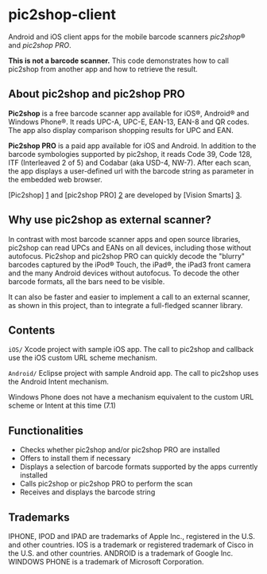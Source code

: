 pic2shop-client
===============

Android and iOS client apps for the mobile barcode scanners *pic2shop*® and
*pic2shop PRO*.

**This is not a barcode scanner.** This code demonstrates how to call pic2shop
from another app and how to retrieve the result.


About pic2shop and pic2shop PRO
-------------------------------

**Pic2shop** is a free barcode scanner app available for iOS®, Android® and
Windows Phone®.  It reads UPC-A, UPC-E, EAN-13, EAN-8 and QR codes. The app also
display comparison shopping results for UPC and EAN.

**Pic2shop PRO** is a paid app available for iOS and Android.  In addition to the
barcode symbologies supported by pic2shop, it reads Code 39, Code 128, ITF
(Interleaved 2 of 5) and Codabar (aka USD-4, NW-7). After each scan, the app
displays a user-defined url with the barcode string as parameter in the embedded
web browser.

[Pic2shop] [1] and [pic2shop PRO] [2] are developed by [Vision Smarts] [3].


Why use pic2shop as external scanner?
-------------------------------------

In contrast with most barcode scanner apps and open source libraries, pic2shop can
read UPCs and EANs on all devices, including those without autofocus. Pic2shop and
pic2shop PRO can quickly decode the "blurry" barcodes captured by the iPod® Touch,
the iPad®, the iPad3 front camera and the many Android devices without autofocus.
To decode the other barcode formats, all the bars need to be visible.

It can also be faster and easier to implement a call to an external scanner, as
shown in this project, than to integrate a full-fledged scanner library.


Contents
--------

`iOS/` Xcode project with sample iOS app. The call to pic2shop and callback use
the iOS custom URL scheme mechanism.

`Android/` Eclipse project with sample Android app. The call to pic2shop uses the
Android Intent mechanism.

Windows Phone does not have a mechanism equivalent to the custom URL scheme or
Intent at this time (7.1)


Functionalities
---------------

* Checks whether pic2shop and/or pic2shop PRO are installed
* Offers to install them if necessary
* Displays a selection of barcode formats supported by the apps currently
installed
* Calls pic2shop or pic2shop PRO to perform the scan
* Receives and displays the barcode string


Trademarks
----------

IPHONE, IPOD and IPAD are trademarks of Apple Inc., registered in the U.S. and
other countries. 
IOS is a trademark or registered trademark of Cisco in the U.S. and other
countries. 
ANDROID is a trademark of Google Inc. 
WINDOWS PHONE is a trademark of Microsoft Corporation.

[1]: http://www.pic2shop.com                  "pic2shop"
[2]: http://www.pic2shop.com/pro_version.html "pic2shop PRO"
[3]: http://www.visionsmarts.com              "Vision Smarts"